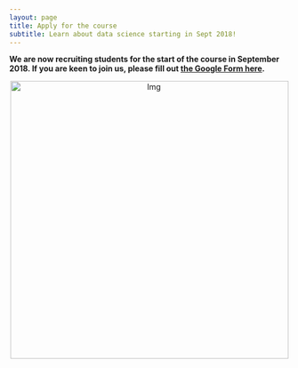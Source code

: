 ```yaml
---
layout: page
title: Apply for the course
subtitle: Learn about data science starting in Sept 2018!
---
```


__We are now recruiting students for the start of the course in September 2018. If you are keen to join us, please fill out <a href="https://docs.google.com/forms/d/e/1FAIpQLSdy84q8WVpHhBGur5sC8uX37pjlygmaw3hT7BmucnsMpuQTgw/viewform" target="_blank">the Google Form here</a>.__

<center> <img src="{{ site.baseurl }}/img/Coding-Club-collage.jpg" alt="Img" style="width: 500px;"/> </center>
